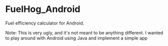 # FuelHog_Android
Fuel efficiency calculator for Android.

Note: This is very ugly, and it's not meant to be anything different. I wanted to play around with Android using Java and implement a simple app
